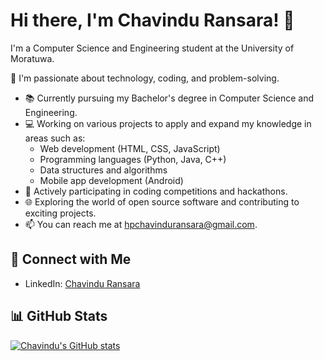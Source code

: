 # Hi there, I'm Chavindu Ransara! 👋

I'm a Computer Science and Engineering student at the University of Moratuwa. 

🌱 I'm passionate about technology, coding, and problem-solving.

- 📚 Currently pursuing my Bachelor's degree in Computer Science and Engineering.
- 💻 Working on various projects to apply and expand my knowledge in areas such as:
  - Web development (HTML, CSS, JavaScript)
  - Programming languages (Python, Java, C++)
  - Data structures and algorithms
  - Mobile app development (Android)
- 🚀 Actively participating in coding competitions and hackathons.
- 🌐 Exploring the world of open source software and contributing to exciting projects.
- 📫 You can reach me at [hpchavinduransara@gmail.com](mailto:hpchavinduransara@gmail.com).

## 🔗 Connect with Me

- LinkedIn: [Chavindu Ransara](https://www.linkedin.com/in/chavindu-ransara)

## 📊 GitHub Stats

[![Chavindu's GitHub stats](https://github-readme-stats.vercel.app/api?username=ChavinduRansara&show_icons=true&theme=dark)](https://github.com/ChavinduRansara)
